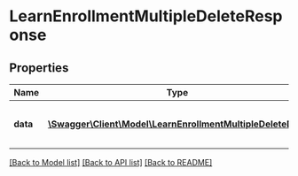 # LearnEnrollmentMultipleDeleteResponse

## Properties
Name | Type | Description | Notes
------------ | ------------- | ------------- | -------------
**data** | [**\Swagger\Client\Model\LearnEnrollmentMultipleDeleteData**](LearnEnrollmentMultipleDeleteData.md) | Results of the un-enroll process | 

[[Back to Model list]](../README.md#documentation-for-models) [[Back to API list]](../README.md#documentation-for-api-endpoints) [[Back to README]](../README.md)


